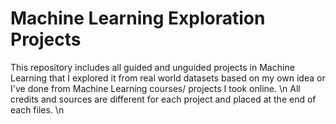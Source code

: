 # Machine Learning Exploration Projects 
This repository includes all guided and unguided projects in Machine Learning that I explored it from real world datasets based on my own idea or I've done from Machine Learning courses/ projects I took online. \n 
All credits and sources are different for each project and placed at the end of each files. \n 
